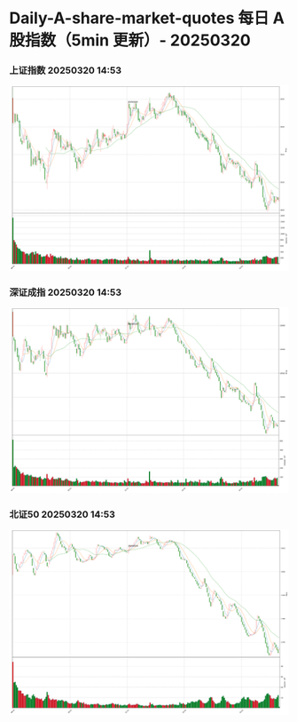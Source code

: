 
# Daily-A-share-market-quotes 每日 A 股指数（5min 更新）- 20250320

### 上证指数 20250320 14:53
![](./fig/2025/3/20250320-sh000001.png)

### 深证成指 20250320 14:53
![](./fig/2025/3/20250320-sz399001.png)

### 北证50 20250320 14:53
![](./fig/2025/3/20250320-bj899050.png)
